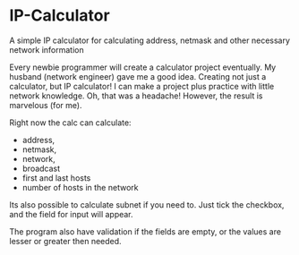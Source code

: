 # IP-Calculator
A simple IP calculator for calculating address, netmask and other necessary network information 

Every newbie programmer will create a calculator project eventually. My husband (network engineer) gave me a good idea. Creating not just a calculator, but IP calculator! 
I can make a project plus practice with little network knowledge. Oh, that was a headache! However, the result is marvelous (for me). 

Right now the calc can calculate: 
- address, 
- netmask, 
- network,
- broadcast
- first and last hosts 
- number of hosts in the network

Its also possible to calculate subnet if you need to. Just tick the checkbox, and the field for input will appear. 

The program also have validation if the fields are empty, or the values are lesser or greater then needed. 

